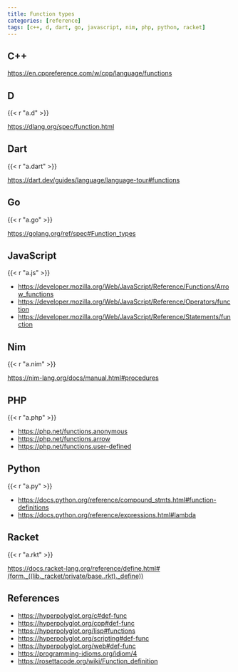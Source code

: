 ```yaml
---
title: Function types
categories: [reference]
tags: [c++, d, dart, go, javascript, nim, php, python, racket]
---
```


## C++

<https://en.cppreference.com/w/cpp/language/functions>

## D

{{< r "a.d" >}}

<https://dlang.org/spec/function.html>

## Dart

{{< r "a.dart" >}}

<https://dart.dev/guides/language/language-tour#functions>

## Go

{{< r "a.go" >}}

<https://golang.org/ref/spec#Function_types>

## JavaScript

{{< r "a.js" >}}

- <https://developer.mozilla.org/Web/JavaScript/Reference/Functions/Arrow_functions>
- <https://developer.mozilla.org/Web/JavaScript/Reference/Operators/function>
- <https://developer.mozilla.org/Web/JavaScript/Reference/Statements/function>

## Nim

{{< r "a.nim" >}}

<https://nim-lang.org/docs/manual.html#procedures>

## PHP

{{< r "a.php" >}}

- <https://php.net/functions.anonymous>
- <https://php.net/functions.arrow>
- <https://php.net/functions.user-defined>

## Python

{{< r "a.py" >}}

- <https://docs.python.org/reference/compound_stmts.html#function-definitions>
- <https://docs.python.org/reference/expressions.html#lambda>

## Racket

{{< r "a.rkt" >}}

<https://docs.racket-lang.org/reference/define.html#(form._((lib._racket/private/base..rkt)._define))>

## References

- <https://hyperpolyglot.org/c#def-func>
- <https://hyperpolyglot.org/cpp#def-func>
- <https://hyperpolyglot.org/lisp#functions>
- <https://hyperpolyglot.org/scripting#def-func>
- <https://hyperpolyglot.org/web#def-func>
- <https://programming-idioms.org/idiom/4>
- <https://rosettacode.org/wiki/Function_definition>
